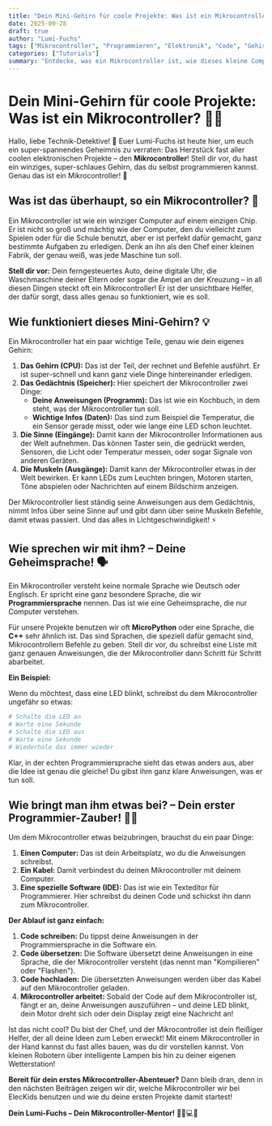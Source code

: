 ```yaml
---
title: "Dein Mini-Gehirn für coole Projekte: Was ist ein Mikrocontroller?"
date: 2025-09-28
draft: true
author: "Lumi-Fuchs"
tags: ["Mikrocontroller", "Programmieren", "Elektronik", "Code", "Gehirn", "Tutorials"]
categories: ["Tutorials"]
summary: "Entdecke, was ein Mikrocontroller ist, wie dieses kleine Computer-Gehirn funktioniert und wie du ihm beibringen kannst, deine Ideen umzusetzen!"
---
```


# Dein Mini-Gehirn für coole Projekte: Was ist ein Mikrocontroller? 🧠✨

Hallo, liebe Technik-Detektive! 🦊 Euer Lumi-Fuchs ist heute hier, um euch ein super-spannendes Geheimnis zu verraten: Das Herzstück fast aller coolen elektronischen Projekte – den **Mikrocontroller**! Stell dir vor, du hast ein winziges, super-schlaues Gehirn, das du selbst programmieren kannst. Genau das ist ein Mikrocontroller! 🚀

## Was ist das überhaupt, so ein Mikrocontroller? 🤔

Ein Mikrocontroller ist wie ein winziger Computer auf einem einzigen Chip. Er ist nicht so groß und mächtig wie der Computer, den du vielleicht zum Spielen oder für die Schule benutzt, aber er ist perfekt dafür gemacht, ganz bestimmte Aufgaben zu erledigen. Denk an ihn als den Chef einer kleinen Fabrik, der genau weiß, was jede Maschine tun soll.

**Stell dir vor:** Dein ferngesteuertes Auto, deine digitale Uhr, die Waschmaschine deiner Eltern oder sogar die Ampel an der Kreuzung – in all diesen Dingen steckt oft ein Mikrocontroller! Er ist der unsichtbare Helfer, der dafür sorgt, dass alles genau so funktioniert, wie es soll.

## Wie funktioniert dieses Mini-Gehirn? 💡

Ein Mikrocontroller hat ein paar wichtige Teile, genau wie dein eigenes Gehirn:

1.  **Das Gehirn (CPU):** Das ist der Teil, der rechnet und Befehle ausführt. Er ist super-schnell und kann ganz viele Dinge hintereinander erledigen.
2.  **Das Gedächtnis (Speicher):** Hier speichert der Mikrocontroller zwei Dinge:
    *   **Deine Anweisungen (Programm):** Das ist wie ein Kochbuch, in dem steht, was der Mikrocontroller tun soll.
    *   **Wichtige Infos (Daten):** Das sind zum Beispiel die Temperatur, die ein Sensor gerade misst, oder wie lange eine LED schon leuchtet.
3.  **Die Sinne (Eingänge):** Damit kann der Mikrocontroller Informationen aus der Welt aufnehmen. Das können Taster sein, die gedrückt werden, Sensoren, die Licht oder Temperatur messen, oder sogar Signale von anderen Geräten.
4.  **Die Muskeln (Ausgänge):** Damit kann der Mikrocontroller etwas in der Welt bewirken. Er kann LEDs zum Leuchten bringen, Motoren starten, Töne abspielen oder Nachrichten auf einem Bildschirm anzeigen.

Der Mikrocontroller liest ständig seine Anweisungen aus dem Gedächtnis, nimmt Infos über seine Sinne auf und gibt dann über seine Muskeln Befehle, damit etwas passiert. Und das alles in Lichtgeschwindigkeit! ⚡

## Wie sprechen wir mit ihm? – Deine Geheimsprache! 🗣️

Ein Mikrocontroller versteht keine normale Sprache wie Deutsch oder Englisch. Er spricht eine ganz besondere Sprache, die wir **Programmiersprache** nennen. Das ist wie eine Geheimsprache, die nur Computer verstehen.

Für unsere Projekte benutzen wir oft **MicroPython** oder eine Sprache, die **C++** sehr ähnlich ist. Das sind Sprachen, die speziell dafür gemacht sind, Mikrocontrollern Befehle zu geben. Stell dir vor, du schreibst eine Liste mit ganz genauen Anweisungen, die der Mikrocontroller dann Schritt für Schritt abarbeitet.

**Ein Beispiel:**

Wenn du möchtest, dass eine LED blinkt, schreibst du dem Mikrocontroller ungefähr so etwas:

```python
# Schalte die LED an
# Warte eine Sekunde
# Schalte die LED aus
# Warte eine Sekunde
# Wiederhole das immer wieder
```

Klar, in der echten Programmiersprache sieht das etwas anders aus, aber die Idee ist genau die gleiche! Du gibst ihm ganz klare Anweisungen, was er tun soll.

## Wie bringt man ihm etwas bei? – Dein erster Programmier-Zauber! 🧙‍♂️

Um dem Mikrocontroller etwas beizubringen, brauchst du ein paar Dinge:

1.  **Einen Computer:** Das ist dein Arbeitsplatz, wo du die Anweisungen schreibst.
2.  **Ein Kabel:** Damit verbindest du deinen Mikrocontroller mit deinem Computer.
3.  **Eine spezielle Software (IDE):** Das ist wie ein Texteditor für Programmierer. Hier schreibst du deinen Code und schickst ihn dann zum Mikrocontroller.

**Der Ablauf ist ganz einfach:**

1.  **Code schreiben:** Du tippst deine Anweisungen in der Programmiersprache in die Software ein.
2.  **Code übersetzen:** Die Software übersetzt deine Anweisungen in eine Sprache, die der Mikrocontroller versteht (das nennt man "Kompilieren" oder "Flashen").
3.  **Code hochladen:** Die übersetzten Anweisungen werden über das Kabel auf den Mikrocontroller geladen.
4.  **Mikrocontroller arbeitet:** Sobald der Code auf dem Mikrocontroller ist, fängt er an, deine Anweisungen auszuführen – und deine LED blinkt, dein Motor dreht sich oder dein Display zeigt eine Nachricht an!

Ist das nicht cool? Du bist der Chef, und der Mikrocontroller ist dein fleißiger Helfer, der all deine Ideen zum Leben erweckt! Mit einem Mikrocontroller in der Hand kannst du fast alles bauen, was du dir vorstellen kannst. Von kleinen Robotern über intelligente Lampen bis hin zu deiner eigenen Wetterstation!

**Bereit für dein erstes Mikrocontroller-Abenteuer?** Dann bleib dran, denn in den nächsten Beiträgen zeigen wir dir, welche Mikrocontroller wir bei ElecKids benutzen und wie du deine ersten Projekte damit startest!

**Dein Lumi-Fuchs – Dein Mikrocontroller-Mentor!** 🦊💡💻✨


